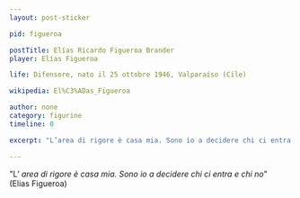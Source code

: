 ```yaml
---
layout: post-sticker

pid: figueroa

postTitle: Elías Ricardo Figueroa Brander
player: Elías Figueroa

life: Difensore, nato il 25 ottobre 1946, Valparaíso (Cile)

wikipedia: El%C3%ADas_Figueroa

author: none
category: figurine
timeline: 0

excerpt: "L’area di rigore è casa mia. Sono io a decidere chi ci entra e chi no."

---
```

"L’ _area di rigore è casa mia. Sono io a decidere chi ci entra e chi no_"<br/>
(Elias Figueroa)
